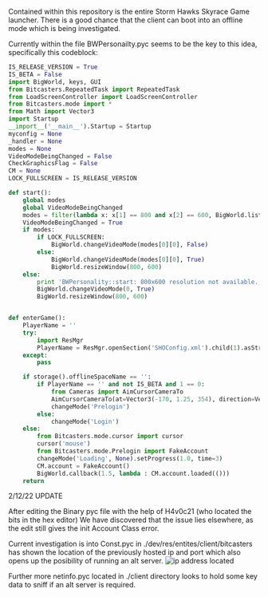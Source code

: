 Contained within this repository is the entire Storm Hawks Skyrace Game launcher.
There is a good chance that the client can boot into an offline mode which is being investigated.

Currently within the file BWPersonailty.pyc seems to be the key to this idea, specifically this codeblock:

```Python
IS_RELEASE_VERSION = True
IS_BETA = False
import BigWorld, keys, GUI
from Bitcasters.RepeatedTask import RepeatedTask
from LoadScreenController import LoadScreenController
from Bitcasters.mode import *
from Math import Vector3
import Startup
__import__('__main__').Startup = Startup
myconfig = None
_handler = None
modes = None
VideoModeBeingChanged = False
CheckGraphicsFlag = False
CM = None
LOCK_FULLSCREEN = IS_RELEASE_VERSION

def start():
    global modes
    global VideoModeBeingChanged
    modes = filter(lambda x: x[1] == 800 and x[2] == 600, BigWorld.listVideoModes())
    VideoModeBeingChanged = True
    if modes:
        if LOCK_FULLSCREEN:
            BigWorld.changeVideoMode(modes[0][0], False)
        else:
            BigWorld.changeVideoMode(modes[0][0], True)
            BigWorld.resizeWindow(800, 600)
    else:
        print 'BWPersonality::start: 800x600 resolution not available.'
        BigWorld.changeVideoMode(0, True)
        BigWorld.resizeWindow(800, 600)


def enterGame():
    PlayerName = ''
    try:
        import ResMgr
        PlayerName = ResMgr.openSection('SHOConfig.xml').child(1).asString
    except:
        pass

    if storage().offlineSpaceName == '':
        if PlayerName == '' and not IS_BETA and 1 == 0:
            from Cameras import AimCursorCameraTo
            AimCursorCameraTo(at=Vector3(-170, 1.25, 354), direction=Vector3(0.0, 0.0, 1.0))
            changeMode('Prelogin')
        else:
            changeMode('Login')
    else:
        from Bitcasters.mode.cursor import cursor
        cursor('mouse')
        from Bitcasters.mode.Prelogin import FakeAccount
        changeMode('Loading', None).setProgress(1.0, time=3)
        CM.account = FakeAccount()
        BigWorld.callback(1.5, lambda : CM.account.loaded(()))
    return

```

2/12/22 UPDATE

After editing the Binary pyc file with the help of H4v0c21 (who located the bits in the hex editor)
We have discovered that the issue lies elsewhere, as the edit still gives the init Account Class error.

Current investigation is into Const.pyc in ./dev/res/entites/client/bitcasters has shown the location of the previously hosted ip and port which also opens up the posibility of running an alt server.
![ip address located](https://cdn.discordapp.com/attachments/993060496557224018/1047799723051991100/SPOILER_image.png)

Further more netinfo.pyc located in ./client directory looks to hold some key data to sniff if an alt server is required.